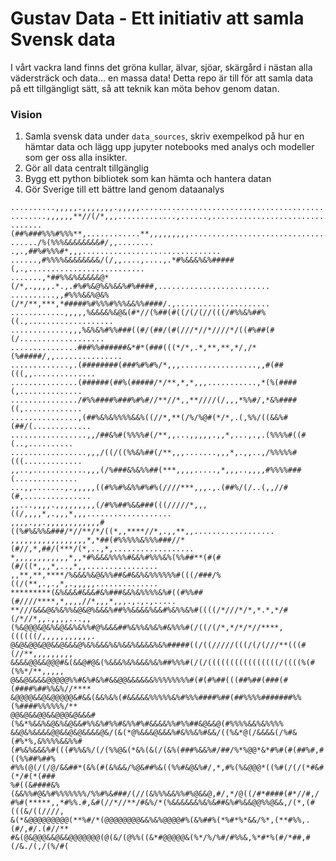 
# Gustav Data - Ett initiativ att samla Svensk data

I vårt vackra land finns det gröna kullar, älvar, sjöar, skärgård i nästan alla vädersträck och data... en massa data! 
Detta repo är till för att samla data på ett tillgängligt sätt, så att teknik kan möta behov genom datan. 

### Vision 

1. Samla svensk data under `data_sources`, skriv exempelkod på hur en hämtar data och lägg upp jupyter notebooks med analys och modeller som ger oss alla insikter. 
2. Gör all data centralt tillgänglig
3. Bygg ett python bibliotek som kan hämta och hantera datan 
4. Gör Sverige till ett bättre land genom dataanalys



```
..........,,,,,.,,,,,,,.,,,,,...................................................
........,,,,,,**//(/*,,,.............,......,...................................
.......(##%###%%%#%%%**,............**,,,,,,,,,.................................
....../%(%%%&&&&&&&&#/,,........ .,.,##%#%%%#*,,,...............................
......,#%%%%&&&&&&&&/(/,,....,....,.*#%&&&%&%#####(,.,..........................
.......,*##%%&%&&&&&@*(/*,.,,,,.*.,.#%#%&@%&%&&%#%####,.........................
..........,,#%%%&&%@&%(/*/**,***,*#####%#%%%#%%%&&%%####/.,.....................
............,,,,,%&&&&%&@&(#*//(%##(#((/(/(//(((/#%%&%##%((.,...................
.............,,,%&%&%#%%###((#/(##/(#(///*//*////*/((#%##(#(/...................
...............###%%######&*#*(###(((*/*,.*,**,**,*/,/*(%#####/,,...............
.............,.(########(###%#%#%/*,,,.................,,#(##(((,,..............
...............(######(##%(#####/*/**,*,*,,,...........,*(%(####(,..............
.............../#%%####%###%#%#//**//*,,**////(/,,,*%%#/,*&%####((,.............
...............,(##%&%&%%%%&&%((//*,**(/%/%@#(*/*,.(,%%/((&&%#(##/(.............
.................,,/##&%#(%%%%#(/**,,...,,,,,.,,*,...,.,.(%%%%#((#(..,..........
.................,,,/((/((%%&%##(/**,,,.......,,,*,.,,..,/%%%%%#(((.............
,,..,............,,,(/%###&%&%%##(***,,,,.....,*,,,..,,,,#%%%%###(..............
...,,.......,.,,,,,((#%%#%&%%#%#%(////***,,,.,.(##%/(/..(,,//#(#,...............
,,...,,,,.,,,,,,,,,(/#%%##%&&###(((/////*,,,((/,,,,*,.,,,*,,,...................
,,,,.,,.,,,,,,,,,,,,#((%#%&%%&###/*//**/*/((*,,****//*,.,,**,,..................
,,,,,,,,,,,,,,,,,*,*##(#%%%%%&%%%###//*(#//,*,##/(***/(*,..,*,..................
*,,,,,,,,,,,,*,,*#%&&&%%%%#&&%#%%%&%(%%##**(#(#(#/((*,,,*,..,*,,................
,,**,**,****/%&&&%&@&%%##&#&&%&%%%%%%#(((/###/%((/(**,.,.,*,.,,,,,..............
*********(&%&&&#&&&#&%###&&%&%%%%&%#((#%%##(#////****,*,,,,//*,,,*,,,.,.,.,.....
**///&&&@&%&%%&@&@%&&&%##%%&&&&%&&#%&%%&%#((((/*///*/*,*.*,*/#(/*//*,,.,,,,...,,
(%&@@@&@&%&@&&%&%%#@%&&&##%&%%&%&%#&%%%#(/((/(/*,*/*/*//****,((((((/,,,,,,,,,,,.
@&@&@@&@@&&@&&&@%&%&&&%&%&&%&&&&%&%#####((/((/////(((/(/(///**(((#(//**,,,,,,,,,
&&&&@@&&@@@#&(&&@#@&(%&&&%&%&&&%&%##%%%#(/(/((((((((((((((((/((((%(#(%%*/**,,,,,
@&&@&&&&@@@@@%%#&%#&%#&&@@&&&&&&%%%%%%%%#(#(#%##(((##%##(###(#(####%##%%&%//****
&@@@@&&@&@@@@@&#&&(&&%&%(#&&&&&%%%%%&%#%%%####%##(##%%%%#######%%(%####%%%%%%/**
@@&@&&@@&&@@@&@&&&#(%&*%&&%&@&%&@&&#%%&%#%%#&%%#%#&&&&%%#%%##&@&&@(#%%%%&&%&%%%%
&&@&%&&&&@@&&@&@&&&&@&/(&(*@%&&&@&&&%#&%%&%#&&/((%&*@(/&&&&(/%#&(#%*%,&%%%%&&%%#
(#%&%&&&%#(((#%%&%/(/(%%@&(*&%(&(/(&%(###%&&%#/##/%*%@@*&*#%#(#(##%#,#((%%##%##%
#%%(@(/(/@/&&##*(&%(#(&%&&/%@&##%&((%%#&@&%#/,*,#%(%&@@@*((%#(/(/(*#&#(*/#(*(###
%#((&####&%(&&%%#@&%#%%%%%%%/%%#%&###/(//(&%%%&&%%#%@&&@,#/,*/@((/#*####(#*//#,/
#%#(*****,,*#%%.#,&#(//*//**/#&%/*(%&&&&&&%&%&##&%#%&&@@%%@&&,/(*,(#(((&/((////,
&(*&@@@@@@@@@(**%#/*(@@@@@@@@&&%&%@@@@#%(&%##%(*%#*%*&&/%*,(**#%%,.(#/,#/.(#//**
#&(@&@@@&&@&&@@@@@@@(@(&/(@%%((&*#@@@@@&(%*/%/%#/#%%&,%*#*%(#/*##,#(/&./(,/(%/#(
```